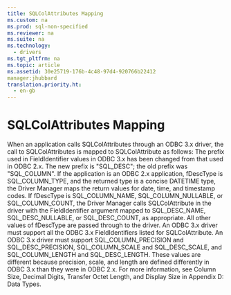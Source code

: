 ```yaml
---
title: SQLColAttributes Mapping
ms.custom: na
ms.prod: sql-non-specified
ms.reviewer: na
ms.suite: na
ms.technology: 
  - drivers
ms.tgt_pltfrm: na
ms.topic: article
ms.assetid: 30e25719-176b-4c48-97d4-920766b22412
manager:jhubbard
translation.priority.ht: 
  - en-gb
---
```

# SQLColAttributes Mapping
<?xml version="1.0" encoding="utf-8"?>
<developerReferenceWithoutSyntaxDocument xmlns="http://ddue.schemas.microsoft.com/authoring/2003/5" xmlns:xlink="http://www.w3.org/1999/xlink" xmlns:xsi="http://www.w3.org/2001/XMLSchema-instance" xsi:schemaLocation="http://ddue.schemas.microsoft.com/authoring/2003/5 http://dduestorage.blob.core.windows.net/ddueschema/developer.xsd">
  <introduction>
    <para>When an application calls <legacyBold>SQLColAttributes</legacyBold> through an ODBC 3<legacyItalic>.x</legacyItalic> driver, the call to <legacyBold>SQLColAttributes</legacyBold> is mapped to <legacyBold>SQLColAttribute</legacyBold> as follows:</para>
    <alert class="note">
      <para>The prefix used in <legacyItalic>FieldIdentifier</legacyItalic> values in ODBC 3<legacyItalic>.x</legacyItalic> has been changed from that used in ODBC 2.<legacyItalic>x</legacyItalic>. The new prefix is "SQL_DESC"; the old prefix was "SQL_COLUMN".</para>
    </alert>
    <list class="ordered">
      <listItem>
        <para>If the application is an ODBC 2.<legacyItalic>x</legacyItalic> application, <legacyItalic>fDescType</legacyItalic> is SQL_COLUMN_TYPE, and the returned type is a concise DATETIME type, the Driver Manager maps the return values for date, time, and timestamp codes.</para>
      </listItem>
      <listItem>
        <para>If <legacyItalic>fDescType</legacyItalic> is SQL_COLUMN_NAME, SQL_COLUMN_NULLABLE, or SQL_COLUMN_COUNT, the Driver Manager calls <legacyBold>SQLColAttribute</legacyBold> in the driver with the <legacyItalic>FieldIdentifier</legacyItalic> argument mapped to SQL_DESC_NAME, SQL_DESC_NULLABLE, or SQL_DESC_COUNT, as appropriate<legacyItalic>. </legacyItalic>All other values of <legacyItalic>fDescType </legacyItalic>are passed through to the driver.</para>
      </listItem>
    </list>
    <para>An ODBC 3<legacyItalic>.x</legacyItalic> driver must support all the ODBC 3<legacyItalic>.x</legacyItalic> <legacyItalic>FieldIdentifiers</legacyItalic> listed for <legacyBold>SQLColAttribute</legacyBold>. </para>
    <para>An ODBC 3<legacyItalic>.x</legacyItalic> driver must support SQL_COLUMN_PRECISION and SQL_DESC_PRECISION, SQL_COLUMN_SCALE and SQL_DESC_SCALE, and SQL_COLUMN_LENGTH and SQL_DESC_LENGTH. These values are different because precision, scale, and length are defined differently in ODBC 3<legacyItalic>.x</legacyItalic> than they were in ODBC 2.<legacyItalic>x</legacyItalic>. For more information, see <legacyLink xlink:href="723107a1-be08-4ea3-a8c0-b2c45d38d1aa">Column Size, Decimal Digits, Transfer Octet Length, and Display Size</legacyLink> in Appendix D: Data Types.</para>
  </introduction>
  <relatedTopics />
</developerReferenceWithoutSyntaxDocument>